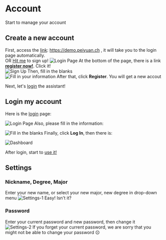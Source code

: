 # Account
Start to manage your account

<TOC/>

## Create a new account

First, access the [link](https://demo.peiyuan.ch): https://demo.peiyuan.ch , it will take you to the login page automatically.   
OR [Hit me](https://demo.peiyuan.ch/#/sign-up) to sign up!
![Login Page](/hci_docs/user-guide/login-1.png "Login Page")
At the bottom of the page, there is a link **[register now!](https://demo.peiyuan.ch/#/sign-up)**. Click it!   
![Sign Up](/hci_docs/user-guide/sign-up-1.png "Sign Up")
Then, fill in the blanks   
![Fill in your information](/hci_docs/user-guide/sign-up-2.png "Fill in your informatio")
After that, click **Register**. You will get a new accout   

Next, let's [login](#login-my-account) the assistant! 

## Login my account

Here is the [login](https://demo.peiyuan.ch/#/login) page:   

![Login Page](/hci_docs/user-guide/login-1.png "Login Page")
Also, please fill in the information:   

![Fill in the blanks](/hci_docs/user-guide/login-2.png "Fill in the blanks")
Finally, click **Log In**, then there is:   

![Dashboard](/hci_docs/user-guide/dashboard.png "Dashboard")

After login, start to [use it!](courses.md)

## Settings

### Nickname, Degree, Major
Enter your new name, or select your new major, new degree in drop-down menu
![Settings-1](/hci_docs/user-guide/settings-1.png)
Easy! Isn't it?   

### Password
Enter your current password and new password, then change it
![Settings-2](/hci_docs/user-guide/settings-2.png)
If you forget your current password, we are sorry that you might not be able to change your password ☹️